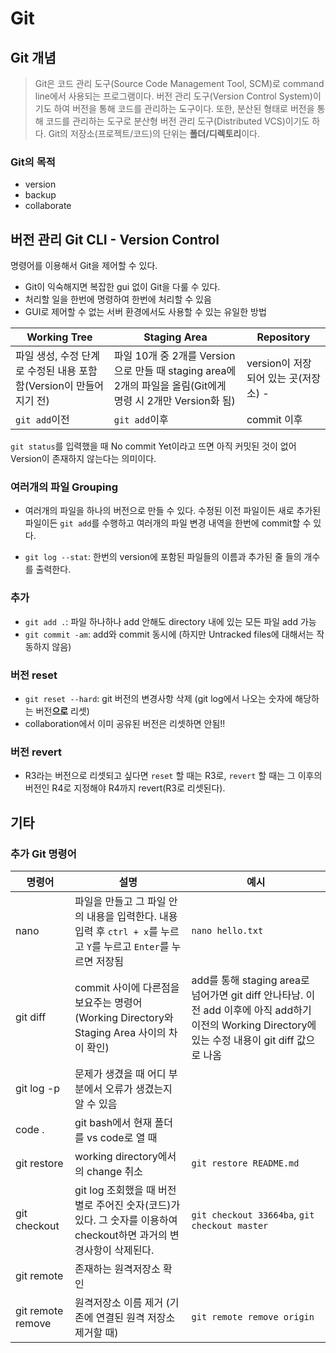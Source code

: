 # Git
## Git 개념
> Git은 코드 관리 도구(Source Code Management Tool, SCM)로 command line에서 사용되는 프로그램이다. 버전 관리 도구(Version Control System)이기도 하여 버전을 통해 코드를 관리하는 도구이다. 또한, 분산된 형태로 버전을 통해 코드를 관리하는 도구로 분산형 버전 관리 도구(Distributed VCS)이기도 하다. Git의 저장소(프로젝트/코드)의 단위는 **폴더/디렉토리**이다. 

### Git의 목적
- version
- backup
- collaborate

## 버전 관리 Git CLI - Version Control
명령어를 이용해서 Git을 제어할 수 있다.

- Git이 익숙해지면 복잡한 gui 없이 Git을 다룰 수 있다.
- 처리할 일을 한번에 명령하여 한번에 처리할 수 있음
- GUI로 제어할 수 없는 서버 환경에서도 사용할 수 있는 유일한 방법

|Working Tree|Staging Area|Repository|
|---|---|---|
|파일 생성, 수정 단계로 수정된 내용 포함함(Version이 만들어지기 전)|파일 10개 중 2개를 Version으로 만들 때 staging area에 2개의 파일을 올림(Git에게 명령 시 2개만 Version화 됨)|version이 저장되어 있는 곳(저장소) - |
|`git add`이전|`git add`이후|commit 이후

`git status`를 입력했을 때 No commit Yet이라고 뜨면 아직 커밋된 것이 없어 Version이 존재하지 않는다는 의미이다.

### 여러개의 파일 Grouping
- 여러개의 파일을 하나의 버전으로 만들 수 있다. 수정된 이전 파일이든 새로 추가된 파일이든 `git add`를 수행하고 여러개의 파일 변경 내역을 한번에 commit할 수 있다.

- `git log --stat`: 한번의 version에 포함된 파일들의 이름과 추가된 줄 들의 개수를 출력한다.

### 추가
- `git add .`: 파일 하나하나 add 안해도 directory 내에 있는 모든 파일 add 가능
- `git commit -am`: add와 commit 동시에 (하지만 Untracked files에 대해서는 작동하지 않음)

### 버전 reset
- `git reset --hard`: git 버전의 변경사항 삭제 (git log에서 나오는 숫자에 해당하는 버전**으로** 리셋)
- collaboration에서 이미 공유된 버전은 리셋하면 안됨!!

### 버전 revert
- R3라는 버전으로 리셋되고 싶다면 `reset` 할 때는 R3로, `revert` 할 때는 그 이후의 버전인 R4로 지정해야 R4까지 revert(R3로 리셋된다).

## 기타
### 추가 Git 명령어
|명령어|설명|예시|
|---|---|---|
|nano|파일을 만들고 그 파일 안의 내용을 입력한다. 내용 입력 후 `ctrl + x`를 누르고 `Y`를 누르고 `Enter`를 누르면 저장됨|`nano hello.txt`|
|git diff|commit 사이에 다른점을 보요주는 명령어(Working Directory와 Staging Area 사이의 차이 확인)|add를 통해 staging area로 넘어가면 git diff 안나타남. 이전 add 이후에 아직 add하기 이전의 Working Directory에 있는 수정 내용이 git diff 값으로 나옴|
|git log -p|문제가 생겼을 때 어디 부분에서 오류가 생겼는지 알 수 있음||
|code .|git bash에서 현재 폴더를 vs code로 열 때||
|git restore|working directory에서의 change 취소|`git restore README.md`|
|git checkout|git log 조회했을 때 버전 별로 주어진 숫자(코드)가 있다. 그 숫자를 이용하여 checkout하면 과거의 변경사항이 삭제된다.|`git checkout 33664ba`, `git checkout master`|
|git remote|존재하는 원격저장소 확인|
|git remote remove|원격저장소 이름 제거 (기존에 연결된 원격 저장소 제거할 때)|`git remote remove origin`|

